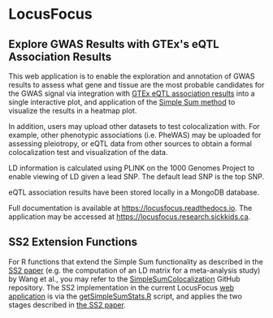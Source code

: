 # LocusFocus
## Explore GWAS Results with GTEx's eQTL Association Results 

This web application is to enable the exploration and annotation of GWAS results to assess what gene and tissue are the most probable candidates for the GWAS signal via integration with [GTEx eQTL association results](https://gtexportal.org/home/) into a single interactive plot, and application of the [Simple Sum method](https://journals.plos.org/plosgenetics/article?id=10.1371/journal.pgen.1008007) to visualize the results in a heatmap plot.

In addition, users may upload other datasets to test colocalization with. For example, other phenotypic associations (i.e. PheWAS) may be uploaded for assessing pleiotropy, or eQTL data from other sources to obtain a formal colocalization test and visualization of the data.

LD information is calculated using PLINK on the 1000 Genomes Project to enable viewing of LD given a lead SNP. The default lead SNP is the top SNP.

eQTL association results have been stored locally in a MongoDB database. 

Full documentation is available at https://locusfocus.readthedocs.io.
The application may be accessed at https://locusfocus.research.sickkids.ca.


## SS2 Extension Functions

For R functions that extend the Simple Sum functionality as described in the [SS2 paper]("https://") (e.g. the computation of an LD matrix for a meta-analysis study) by Wang et al., you may refer to the [SimpleSumColocalization](https://github.com/naim-panjwani/SimpleSumColocalization) GitHub repository. The SS2 implementation in the current LocusFocus [web application](https://locusfocus.research.sickkids.ca) is via the [getSimpleSumStats.R](https://github.com/naim-panjwani/LocusFocus/blob/master/getSimpleSumStats.R) script, and applies the two stages described in [the SS2 paper]("https://").

